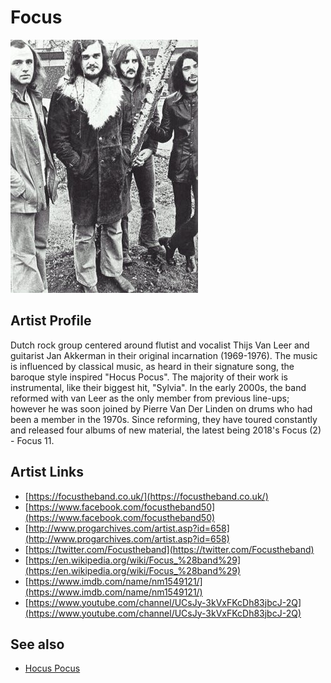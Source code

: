 # Focus

![](../../assets/artists/Focus.png)

## Artist Profile

Dutch rock group centered around flutist and vocalist Thijs Van Leer and guitarist Jan Akkerman in their original incarnation (1969-1976). The music is influenced by classical music, as heard in their signature song, the baroque style inspired "Hocus Pocus". The majority of their work is instrumental, like their biggest hit, "Sylvia". In the early 2000s, the band reformed with van Leer as the only member from previous line-ups; however he was soon joined by Pierre Van Der Linden on drums who had been a member in the 1970s. Since reforming, they have toured constantly and released four albums of new material, the latest being 2018's Focus (2) - Focus 11.

## Artist Links

- [https://focustheband.co.uk/](https://focustheband.co.uk/)
- [https://www.facebook.com/focustheband50](https://www.facebook.com/focustheband50)
- [http://www.progarchives.com/artist.asp?id=658](http://www.progarchives.com/artist.asp?id=658)
- [https://twitter.com/Focustheband](https://twitter.com/Focustheband)
- [https://en.wikipedia.org/wiki/Focus_%28band%29](https://en.wikipedia.org/wiki/Focus_%28band%29)
- [https://www.imdb.com/name/nm1549121/](https://www.imdb.com/name/nm1549121/)
- [https://www.youtube.com/channel/UCsJy-3kVxFKcDh83jbcJ-2Q](https://www.youtube.com/channel/UCsJy-3kVxFKcDh83jbcJ-2Q)


## See also

- [Hocus Pocus](Hocus_Pocus.md)
